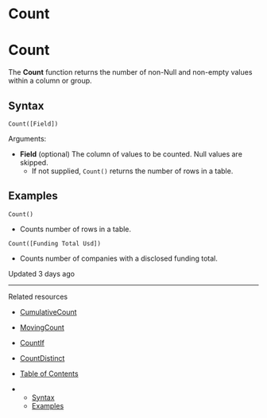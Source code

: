 # Count

# Count

The **Count** function returns the number of non-Null and non-empty values within a column or group.

## Syntax

`Count([Field])`

Arguments:

* **Field** (optional) The column of values to be counted. Null values are skipped.
  + If not supplied, `Count()` returns the number of rows in a table.

## Examples

`Count()`

* Counts number of rows in a table.

`Count([Funding Total Usd])`

* Counts number of companies with a disclosed funding total.

Updated 3 days ago

---

Related resources

* [CumulativeCount](/docs/cumulativecount)
* [MovingCount](/docs/movingcount)
* [CountIf](/docs/countif)
* [CountDistinct](/docs/countdistinct)

* [Table of Contents](#)
* + [Syntax](#syntax)
  + [Examples](#examples)